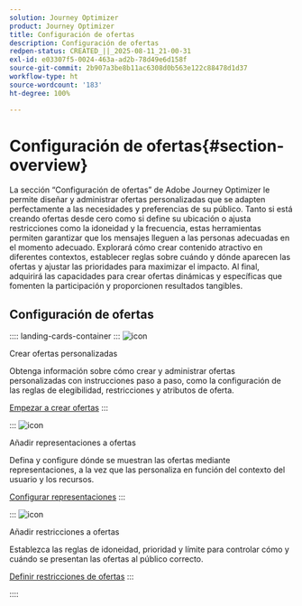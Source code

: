 ```yaml
---
solution: Journey Optimizer
product: Journey Optimizer
title: Configuración de ofertas
description: Configuración de ofertas
redpen-status: CREATED_||_2025-08-11_21-00-31
exl-id: e03307f5-0024-463a-ad2b-78d49e6d158f
source-git-commit: 2b907a3be8b11ac6308d0b563e122c88478d1d37
workflow-type: ht
source-wordcount: '183'
ht-degree: 100%

---
```


# Configuración de ofertas{#section-overview}

La sección “Configuración de ofertas” de Adobe Journey Optimizer le permite diseñar y administrar ofertas personalizadas que se adapten perfectamente a las necesidades y preferencias de su público. Tanto si está creando ofertas desde cero como si define su ubicación o ajusta restricciones como la idoneidad y la frecuencia, estas herramientas permiten garantizar que los mensajes lleguen a las personas adecuadas en el momento adecuado. Explorará cómo crear contenido atractivo en diferentes contextos, establecer reglas sobre cuándo y dónde aparecen las ofertas y ajustar las prioridades para maximizar el impacto. Al final, adquirirá las capacidades para crear ofertas dinámicas y específicas que fomenten la participación y proporcionen resultados tangibles.

## Configuración de ofertas

:::: landing-cards-container
:::
![icon](https://cdn.experienceleague.adobe.com/icons/circle-play.svg?lang=es)

Crear ofertas personalizadas

Obtenga información sobre cómo crear y administrar ofertas personalizadas con instrucciones paso a paso, como la configuración de las reglas de elegibilidad, restricciones y atributos de oferta.

[Empezar a crear ofertas](../using/offers/offer-library/creating-personalized-offers.md)
:::

:::
![icon](https://cdn.experienceleague.adobe.com/icons/puzzle-piece.svg?lang=es)

Añadir representaciones a ofertas

Defina y configure dónde se muestran las ofertas mediante representaciones, a la vez que las personaliza en función del contexto del usuario y los recursos.

[Configurar representaciones](../using/offers/offer-library/add-representations.md)
:::

:::
![icon](https://cdn.experienceleague.adobe.com/icons/bullseye.svg?lang=es)

Añadir restricciones a ofertas

Establezca las reglas de idoneidad, prioridad y límite para controlar cómo y cuándo se presentan las ofertas al público correcto.

[Definir restricciones de ofertas](../using/offers/offer-library/add-constraints.md)
:::

::::

